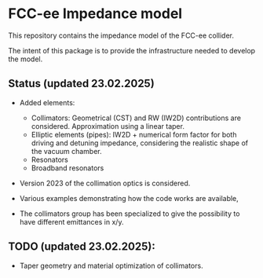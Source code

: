 # FCC-ee Impedance model

This repository contains the impedance model of the FCC-ee collider.

The intent of this package is to provide the infrastructure needed to develop the model.

## Status (updated 23.02.2025)

- Added elements:
  - Collimators: Geometrical (CST) and RW (IW2D) contributions are considered.
    Approximation using a linear taper.
  - Elliptic elements (pipes): IW2D + numerical form factor for both driving and detuning
    impedance, considering the realistic shape of the vacuum chamber.
  - Resonators
  - Broadband resonators

- Version 2023 of the collimation optics is considered.

- Various examples demonstrating how the code works are available,

- The collimators group has been specialized to give the possibility to have different
 emittances in x/y.

## TODO (updated 23.02.2025):
- Taper geometry and material optimization of collimators.




